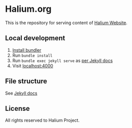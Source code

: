 # Halium.org

This is the repository for serving content of
[Halium Website](https://halium.org/).

## Local development

1. [Install bundler](http://bundler.io/#getting-started)
2. Run `bundle install`
3. Run `bundle exec jekyll serve` as [per Jekyll docs](http://jekyllrb.com/docs/quickstart/)
4. Visit [localhost:4000](http://localhost:4000/)

## File structure

See [Jekyll docs](http://jekyllrb.com/docs/structure/)

## License

All rights reserved to Halium Project.
